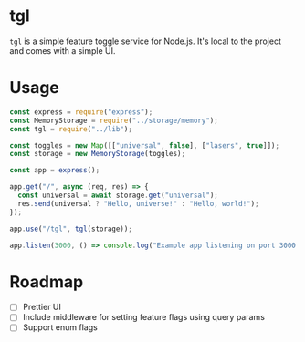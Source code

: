 # tgl

`tgl` is a simple feature toggle service for Node.js. It's local to the project and comes with a simple UI.

# Usage

```javascript
const express = require("express");
const MemoryStorage = require("../storage/memory");
const tgl = require("../lib");

const toggles = new Map([["universal", false], ["lasers", true]]);
const storage = new MemoryStorage(toggles);

const app = express();

app.get("/", async (req, res) => {
  const universal = await storage.get("universal");
  res.send(universal ? "Hello, universe!" : "Hello, world!");
});

app.use("/tgl", tgl(storage));

app.listen(3000, () => console.log("Example app listening on port 3000!"));
```

# Roadmap

- [ ] Prettier UI
- [ ] Include middleware for setting feature flags using query params
- [ ] Support enum flags
